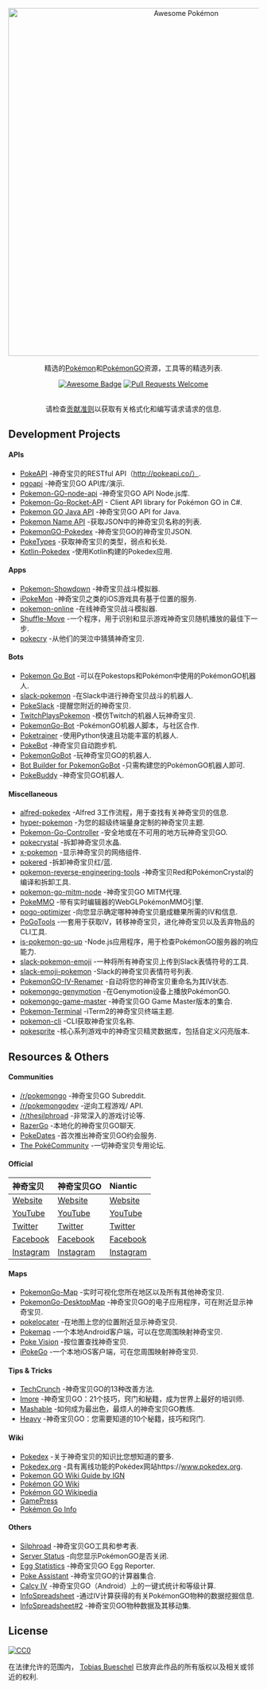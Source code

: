 <div class="github-widget" data-repo="tobiasbueschel/awesome-pokemon"></div>
<script async src="https://pagead2.googlesyndication.com/pagead/js/adsbygoogle.js"></script><ins class="adsbygoogle" style="display:block" data-ad-client="ca-pub-6890694312814945" data-ad-slot="5473692530" data-ad-format="auto"  data-full-width-responsive="true"></ins><script>(adsbygoogle = window.adsbygoogle || []).push({});</script>
<p align="center">
  <a href="https://github.com/tobiasbueschel/awesome-pokemon/">
    <img alt="Awesome Pokémon" src="https://raw.githubusercontent.com/tobiasbueschel/awesome-pokemon/master/logo.png" width="700">
  </a>
</p>

<div align="center">

<p align="center">
  精选的<a href="http://www.pokemon.com/">Pokémon</a>和<a href="http://www.pokemongo.com/">PokémonGO</a>资源，工具等的精选列表.
</p>

<p align="center">
  <a href="https://raw.githubusercontent.com/sindresorhus/awesome"><img alt="Awesome Badge" src="https://awesome.re/badge-flat.svg"></a>
  <a href="https://raw.githubusercontent.com/tobiasbueschel/awesome-pokemon/pulls"><img alt="Pull Requests Welcome" src="https://img.shields.io/badge/PRs-welcome-brightgreen.svg?style=flat-square"></a>
</p>

<p>
</i>  </i>  <br>  
请检查<a href="https://github.com/tobiasbueschel/awesome-pokemon/blob/master/contributing.md">贡献准则</a>以获取有关格式化和编写请求请求的信息.
</p>

</div>



## Development Projects
#### APIs
- [PokeAPI](https://github.com/PokeAPI/pokeapi/) -神奇宝贝的RESTful API（http://pokeapi.co/）.
- [pgoapi](https://github.com/tejado/pgoapi) -神奇宝贝GO API库/演示.
- [Pokemon-GO-node-api](https://github.com/Armax/Pokemon-GO-node-api) -神奇宝贝GO API Node.js库.
- [Pokemon-Go-Rocket-API](https://github.com/FeroxRev/Pokemon-Go-Rocket-API) - Client API library for Pokémon GO in C#.
- [Pokemon GO Java API](https://github.com/Grover-c13/PokeGOAPI-Java) -神奇宝贝GO API for Java.
- [Pokemon Name API](https://github.com/sindresorhus/pokemon) -获取JSON中的神奇宝贝名称的列表.
- [PokemonGO-Pokedex](https://github.com/Biuni/PokemonGO-Pokedex) -神奇宝贝GO的神奇宝贝JSON.
- [PokeTypes](https://github.com/fbosch/poke-types) -获取神奇宝贝的类型，弱点和长处.
- [Kotlin-Pokedex](https://github.com/mrcsxsiq/Kotlin-Pokedex) -使用Kotlin构建的Pokedex应用.

#### Apps
- [Pokemon-Showdown](https://github.com/Zarel/Pokemon-Showdown) -神奇宝贝战斗模拟器.
- [iPokeMon](https://github.com/Kjuly/iPokeMon) -神奇宝贝之类的iOS游戏具有基于位置的服务.
- [pokemon-online](https://github.com/po-devs/pokemon-online) -在线神奇宝贝战斗模拟器.
- [Shuffle-Move](https://github.com/Loreinator/Shuffle-Move) -一个程序，用于识别和显示游戏神奇宝贝随机播放的最佳下一步.
- [pokecry](https://github.com/fent/pokecry) -从他们的哭泣中猜猜神奇宝贝.

#### Bots
- [Pokemon Go Bot](https://github.com/Hrithikd/Pokemon-Go-Bot-Working-Hack-API) -可以在Pokestops和Pokémon中使用的PokémonGO机器人.
- [slack-pokemon](https://github.com/rvinluan/slack-pokemon) -在Slack中进行神奇宝贝战斗的机器人.
- [PokeSlack](https://github.com/timwah/pokeslack) -提醒您附近的神奇宝贝.
- [TwitchPlaysPokemon](https://github.com/sunshinekitty/TwitchPlaysPokemon) -模仿Twitch的机器人玩神奇宝贝.
- [PokemonGo-Bot](https://github.com/PokemonGoF/PokemonGo-Bot) -PokémonGO机器人脚本，与社区合作.
- [Poketrainer](https://github.com/j-e-k/poketrainer) -使用Python快速且功能丰富的机器人.
- [PokeBot](https://github.com/akbaryahya/PokeBot) -神奇宝贝自动跑步机.
- [PokemonGoBot](https://github.com/jabbink/PokemonGoBot) -玩神奇宝贝GO的机器人.
- [Bot Builder for PokemonGoBot](https://github.com/shilch/pogobot-builder) -只需构建您的PokémonGO机器人即可.
- [PokeBuddy](https://github.com/finndev/PokeBuddy) -神奇宝贝GO机器人.

#### Miscellaneous
- [alfred-pokedex](https://github.com/vutran/alfred-pokedex) -Alfred 3工作流程，用于查找有关神奇宝贝的信息.
- [hyper-pokemon](https://github.com/hyper-pokemon/hyper-pokemon) -为您的超级终端量身定制的神奇宝贝主题.
- [Pokemon-Go-Controller](https://github.com/kahopoon/Pokemon-Go-Controller) -安全地或在不可用的地方玩神奇宝贝GO.
- [pokecrystal](https://github.com/pret/pokecrystal) -拆卸神奇宝贝水晶.
- [x-pokemon](https://github.com/passy/x-pokemon) -显示神奇宝贝的网络组件.
- [pokered](https://github.com/pret/pokered) -拆卸神奇宝贝红/蓝.
- [pokemon-reverse-engineering-tools](https://github.com/pret/pokemon-reverse-engineering-tools) -神奇宝贝Red和PokémonCrystal的编译和拆卸工具.
- [pokemon-go-mitm-node](https://github.com/rastapasta/pokemon-go-mitm-node) -神奇宝贝GO MITM代理.
- [PokeMMO](https://github.com/maierfelix/PokeMMO) -带有实时编辑器的WebGLPokémonMMO引擎.
- [pogo-optimizer](https://github.com/justinleewells/pogo-optimizer) -向您显示确定哪种神奇宝贝磨成糖果所需的IV和信息.
- [PoGoTools](https://github.com/nelsyeung/PoGoTools) -一套用于获取IV，转移神奇宝贝，进化神奇宝贝以及丢弃物品的CLI工具.
- [is-pokemon-go-up](https://github.com/sotojuan/is-pokemon-go-up) -Node.js应用程序，用于检查PokémonGO服务器的响应能力.
- [slack-pokemon-emoji](https://github.com/fraserxu/slack-pokemon-emoji) -一种将所有神奇宝贝上传到Slack表情符号的工具.
- [slack-emoji-pokemon](https://github.com/Templarian/slack-emoji-pokemon) -Slack的神奇宝贝表情符号列表.
- [PokemonGO-IV-Renamer](https://github.com/Boren/PokemonGO-IV-Renamer) -自动将您的神奇宝贝重命名为其IV状态.
- [pokemongo-genymotion](https://github.com/jlobos/pokemongo-genymotion) -在Genymotion设备上播放PokémonGO.
- [pokemongo-game-master](https://github.com/BrunnerLivio/pokemongo-game-master) -神奇宝贝GO Game Master版本的集合.
- [Pokemon-Terminal](https://github.com/LazoCoder/Pokemon-Terminal) -iTerm2的神奇宝贝终端主题.
- [pokemon-cli](https://github.com/sindresorhus/pokemon-cli) -CLI获取神奇宝贝名称.
- [pokesprite](https://github.com/msikma/pokesprite) -核心系列游戏中的神奇宝贝精灵数据库，包括自定义闪亮版本.

## Resources & Others
#### Communities
- [/r/pokemongo](https://www.reddit.com/r/pokemongo/) -神奇宝贝GO Subreddit.
- [/r/pokemongodev](https://www.reddit.com/r/pokemongodev) -逆向工程游戏/ API.
- [/r/thesilphroad](https://www.reddit.com/r/thesilphroad) -非常深入的游戏讨论等.
- [RazerGo](https://go.razerzone.com/) -本地化的神奇宝贝GO聊天.
- [PokeDates](https://www.projectfixup.com/pokedates/) -首次推出神奇宝贝GO约会服务.
- [The PokéCommunity](https://www.pokecommunity.com/index.php) -一切神奇宝贝专用论坛.

#### Official

 |  神奇宝贝|  神奇宝贝GO |  Niantic |
| :------------------------------------------------------  | :---------------------------- | :-------------------------------------- |
| [Website](http://www.pokemon.com/) | [Website](http://www.pokemongo.com/) | [Website](https://www.nianticlabs.com/) |
| [YouTube](https://www.youtube.com/user/pokemon) | [YouTube](https://www.youtube.com/channel/UCA698bls2pjQyiqP9N-iaeg) | [YouTube](https://www.youtube.com/channel/UCJZnyHeWyS_5abW0qnFNHMg) |
| [Twitter](https://twitter.com/pokemon) | [Twitter](https://twitter.com/PokemonGoApp) | [Twitter](https://twitter.com/NianticLabs) |
| [Facebook](https://www.facebook.com/Pokemon/) | [Facebook](https://www.facebook.com/PokemonGO/) | [Facebook](https://www.facebook.com/nianticlabs) |
| [Instagram](https://www.instagram.com/pokemon/?hl=en) | [Instagram](https://www.instagram.com/pokemongoapp/?hl=en) | [Instagram](https://www.instagram.com/nianticlabs/?hl=en) |

#### Maps
- [PokemonGo-Map](https://github.com/AHAAAAAAA/PokemonGo-Map) -实时可视化您所在地区以及所有其他神奇宝贝.
- [PokemonGo-DesktopMap](https://github.com/mchristopher/PokemonGo-DesktopMap) -神奇宝贝GO的电子应用程序，可在附近显示神奇宝贝.
- [pokelocater](https://github.com/emeth-/pokelocater) -在地图上您的位置附近显示神奇宝贝.
- [Pokemap](https://github.com/omkarmoghe/Pokemap) -一个本地Android客户端，可以在您周围映射神奇宝贝.
- [Poke Vision](https://pokevision.com/) -按位置查找神奇宝贝.
- [iPokeGo](https://github.com/istornz/iPokeGo) -一个本地iOS客户端，可在您周围映射神奇宝贝.

#### Tips & Tricks
- [TechCrunch](https://techcrunch.com/gallery/pokemon-go-tips/) -神奇宝贝GO的13种改善方法.
- [Imore](http://www.imore.com/Pokemon-go-tips-tricks-cheats) -神奇宝贝GO：21个技巧，窍门和秘籍，成为世界上最好的培训师.
- [Mashable](http://mashable.com/2016/07/08/how-to-play-pokemon-go/#7iz7HhcepPqi) -如何成为最出色，最烦人的神奇宝贝GO教练.
- [Heavy](http://heavy.com/games/2016/07/pokemon-go-cheats-tips-tricks-guide-walkthrough-gps-spoof-fake-pikachu-starter-get-coins-throw-candy-incense-footsteps-pokestops-driving-lucky-eggs/) -神奇宝贝GO：您需要知道的10个秘籍，技巧和窍门.

#### Wiki
- [Pokedex](https://github.com/veekun/pokedex) -关于神奇宝贝的知识比您想知道的要多.
- [Pokedex.org](https://github.com/nolanlawson/pokedex.org) -具有离线功能的Pokédex网站https://www.pokedex.org.
- [Pokemon GO Wiki Guide by IGN](http://www.ign.com/wikis/pokemon-go)
- [Pokémon GO Wiki](https://pkmngowiki.com/)
- [Pokémon GO Wikipedia](https://en.wikipedia.org/wiki/Pok%C3%A9mon_Go)
- [GamePress](https://pokemongo.gamepress.gg/)
- [Pokémon Go Info](https://pokemon.gameinfo.io/)

#### Others
- [Silphroad](https://thesilphroad.com/research) -神奇宝贝GO工具和参考表.
- [Server Status](http://www.mmoserverstatus.com/pokemon_go) -向您显示PokémonGO是否关闭.
- [Egg Statistics](https://app.cmmcd.com/) -神奇宝贝GO Egg Reporter.
- [Poke Assistant](https://pokeassistant.com/) -神奇宝贝GO的计算器集合.
- [Calcy IV](https://play.google.com/store/apps/details?id=tesmath.calcy) -神奇宝贝GO（Android）上的一键式统计和等级计算.
- [InfoSpreadsheet](https://docs.google.com/spreadsheets/d/1iJcE12v14GA8V8EO4M1-dPxBFT2kFhR6bUXvj03a4kM/) -通过IV计算获得的有关PokémonGO物种的数据挖掘信息.
- [InfoSpreadsheet#2](https://docs.google.com/spreadsheets/d/1hcFo7-UGWx1k1u1BHOvDhq8foPeRr7YbX2jLjjJK0Qw/) -神奇宝贝GO物种数据及其移动集.

## License
[![CC0](http://mirrors.creativecommons.org/presskit/buttons/88x31/svg/cc-zero.svg)](https://creativecommons.org/publicdomain/zero/1.0/)

在法律允许的范围内， [Tobias Bueschel](http://github.com/tobiasbueschel) 已放弃此作品的所有版权以及相关或邻近的权利.
